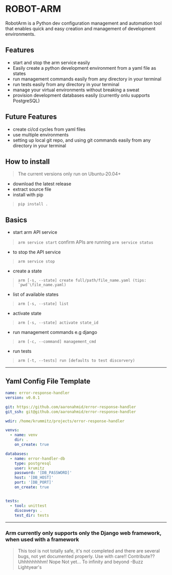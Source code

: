 # ROBOT-ARM

RobotArm is a Python dev configuration management and automation tool that enables quick and easy creation and management of development environments.

## Features

- start and stop the arm service easily
- Easily create a python development environment from a yaml file as states
- run management commands easily from any directory in your terminal
- run tests easily from any directory in your terminal
- manage your virtual environments without breaking a sweat
- provision development databases easily (currently onlu supports PostgreSQL)

## Future Features

- create ci/cd cycles from yaml files
- use multiple environments
- setting up local git repo, and using git commands easily from any directory in your terminal

## How to install

> The current versions only run on Ubuntu-20.04+

- download the latest release
- extract source file
- install with pip

> ``pip install .``

## Basics

- start arm API service

> `` arm service start ``
> confirm APIs are running ``arm service status``

- to stop the API service

> `` arm service stop ``

- create a state

> ``arm [-s, --state] create full/path/file_name.yaml (tips: `pwd`\file_name.yaml)``

- list of available states

> ``arm [-s, --state] list``

- activate state

> ``arm [-s, --state] activate state_id``

- run management commands e.g django

>``arm [-c, --command] management_cmd``

- run tests

>``arm [-t, --tests] run [defaults to test discorvery)``

------------------------------------------------------------------------------------------------------------------------

## Yaml Config File Template

```yaml
name: error-response-handler
version: v0.0.1

git: https://github.com/aaronahmid/error-response-handler
git_ssh: git@github.com/aaronahmid/error-response-handler

wdir: /home/krummitz/projects/error-response-handler

venvs:
  - name: venv
    dir: .
    on_create: true

databases:
  - name: error-handler-db
    type: postgresql
    user: krumitz
    password: '[DB_PASSWORD]'
    host: '[DB_HOST]'
    port: '[DB_PORT]'
    on_create: true


tests:
  - tool: unittest
    discovery: .
    test_dir: tests

```

------------------------------------------------------------------------------------------------------------------------

### Arm currently only supports only the Django web framework, when used with a framework

> This tool is not totally safe, it's not completed and there are several bugs, not yet documented properly. Use with care!!
> Contribute?? Uhhhhhhhhm! Nope Not yet...
> To infinity and beyond
> -Buzz Lightyear's
